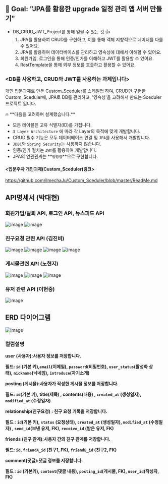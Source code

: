 ## <aside>🏁 **Goal:  "JPA를 활용한 upgrade 일정 관리 앱 서버 만들기"**</aside>


-  DB_CRUD_JWT_Project를 통해 얻을 수 있는 것 👍
    1. JPA를 활용하여 CRUD를 구현하고, 이를 통해 객체 지향적으로 데이터를 다룰 수 있어요.
    2. JPA를 활용하여 데이터베이스를 관리하고 영속성에 대해서 이해할 수 있어요.
    3. 회원가입, 로그인을 통해 인증/인가를 이해하고 JWT를 활용할 수 있어요.
    4. RestTemplate을 통해 외부 정보를 호출하고 활용할 수 있어요.
 

 ### <DB를 사용하고, CRUD와 JWT를 사용하는 과제입니다>
개인 입문과제로 만든 Custom_Sceduler를 스케일업 하여, CRUD만 구현한 Custom_Sceduler에, JPA로 DB를 관리하고, '영속성'을 고려해서 만드는 Sceduler 프로젝트 입니다.


<aside> 🔥 **다음을 고려하며 설계했습니다.** </aside>

- 모든 테이블은 고유 식별자(ID)를 가집니다.
- `3 Layer Architecture` 에 따라 각 Layer의 목적에 맞게 개발합니다.
- CRUD 필수 기능은 모두 데이터베이스 연결 및  `JPA`를 사용해서 개발합니다.
- `JDBC`와 `Spring Security`는 사용하지 않습니다.
- 인증/인가 절차는 `JWT`를 활용하여 개발합니다.
- JPA의 연관관계는 **`양방향`**으로 구현합니다.
  

#### <입문주차 개인괴제(Custom_Sceduler)링크>
https://github.com/ilmechaJu/Custom_Sceduler/blob/master/ReadMe.md


## API명세서 (박대현)
### 회원가입/탈퇴 API, 로그인 API, 뉴스피드 API
![image](https://github.com/user-attachments/assets/5b6455d9-6588-4306-8fc4-c57445ea3fb7)
![image](https://github.com/user-attachments/assets/10b0bedd-61b2-457c-ab68-a568591462ed)




### 친구요청 관련 API (김진비)
![image](https://github.com/user-attachments/assets/745eb8a4-debb-4eb0-9727-fc94ac223153)
![image](https://github.com/user-attachments/assets/5b2cb6cb-7595-45c6-b32a-a6e46af568cf)
![image](https://github.com/user-attachments/assets/72072768-df00-4c83-8eb6-5562327c937a)
![image](https://github.com/user-attachments/assets/240ee8e1-9d0d-429e-b0c9-fb6876192ac0)




### 게시물관련 API (노현지)
![image](https://github.com/user-attachments/assets/fdd08a53-27cc-4395-8825-7b3e7fa6c00b)
![image](https://github.com/user-attachments/assets/43df2e55-3b61-45ba-85e5-c29460418bd7)
![image](https://github.com/user-attachments/assets/2d1f90c5-ef79-431b-8154-d929bea93ae3)



### 유저 관련 API (이현중)
![image](https://github.com/user-attachments/assets/11e0fd86-c4d3-42df-aaa5-564bbbada3c3)




## ERD 다이어그램
![image](https://github.com/user-attachments/assets/e7ecd466-8514-465f-8477-4f3175a59f02)

### 컬럼설명
**user (사용자):사용자 정보를 저장합니다.**

**필드: `id` (기본 키),`email`(이메일), `password`(비밀번호), `user_status`(활성화 상태), `nickname`(닉네임), `introduce`(자기소개)**

**posting (게시물):사용자가 작성한 게시물 정보를 저장합니다.**

**필드: `id`(기본 키), title(제목) , contents(내용) , `created_at` (생성일자), `modified_at` (수정일자)** 

**relationship(친구요청) : 친구 요청 기록을 저장합니다.**

**필드 :** **`id`(기본 키), `status`  (요청상태), `created_at` (생성일자), `modified_at` (수정일자)  , `send_id`(보낸 유저, FK), `receive_id` (받은 유저, FK)**

**friends (친구 관계):사용자 간의 친구 관계를 저장합니다.**

**필드: `id`, `friendA_id` (친구1, FK), `friendB_id` (친구2, FK)**

**comment(댓글):댓글 정보를 저장합니다.**

**필드 : `id` (기본키), `content`(댓글 내용), `posting_id`(게시물, FK), `user_id`(작성자, FK)**





